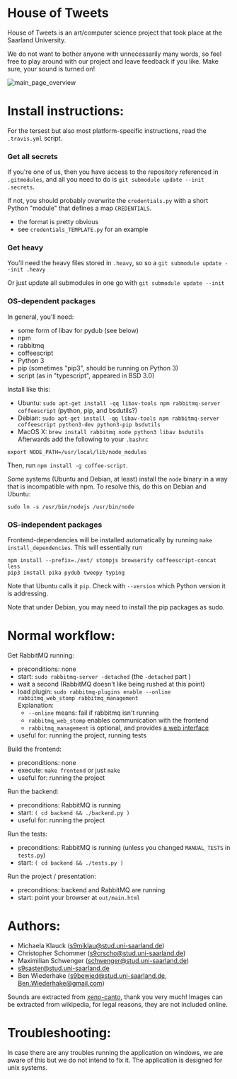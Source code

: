 House of Tweets
===============

<!-- Do not change the first three lines; it is used by provide.sh to verify
     stuff.  Also, HTML comments need to stand alone. -->

House of Tweets is an art/computer science project that took place at the Saarland University.

We do not want to bother anyone with unnecessarily many words, so feel free to play around with our project and leave feedback if you like. Make sure, your sound is turned on!

![main_page_overview](https://github.com/Schwenger/House-Of-Tweets/blob/master/preview.png)


Install instructions:
=====================

For the tersest but also most platform-specific instructions, read the `.travis.yml` script.

### Get all secrets

If you're one of us, then you have access to the repository referenced
in `.gitmodules`, and all you need to do is `git submodule update
--init .secrets`.

If not, you should probably overwrite the `credentials.py` with a short Python "module" that defines a map `CREDENTIALS`.
- the format is pretty obvious
- see `credentials_TEMPLATE.py` for an example

### Get heavy

You'll need the heavy files stored in `.heavy`, so so a `git submodule update --init .heavy`

Or just update all submodules in one go with `git submodule update --init`

### OS-dependent packages

In general, you'll need:
- some form of libav for pydub (see below)
- npm
- rabbitmq
- coffeescript
- Python 3
- pip (sometimes "pip3", should be running on Python 3)
- script (as in "typescript", appeared in BSD 3.0)

Install like this:
- Ubuntu: `sudo apt-get install -qq libav-tools npm rabbitmq-server coffeescript` (python, pip, and bsdutils?)
- Debian: `sudo apt-get install -qq libav-tools npm rabbitmq-server coffeescript python3-dev python3-pip bsdutils`
- MacOS X: `brew install rabbitmq node python3 libav bsdutils`
Afterwards add the following to your `.bashrc`
```
export NODE_PATH=/usr/local/lib/node_modules
```
Then, run `npm install -g coffee-script`.

Some systems (Ubuntu and Debian, at least) install the `node` binary in
a way that is incompatible with npm.  To resolve this, do this on
Debian and Ubuntu:
```
sudo ln -s /usr/bin/nodejs /usr/bin/node
```

### OS-independent packages

Frontend-dependencies will be installed automatically by running
`make install_dependencies`.
This will essentially run
```
npm install --prefix=./ext/ stompjs browserify coffeescript-concat less
pip3 install pika pydub tweepy typing
```

Note that Ubuntu calls it `pip`.
Check with `--version` which Python version it is addressing.

Note that under Debian, you may need to install the pip packages as sudo.


Normal workflow:
================

Get RabbitMQ running:
- preconditions: none
- start: `sudo rabbitmq-server -detached` (the `-detached` part )
- wait a second (RabbitMQ doesn't like being rushed at this point)
- load plugin: `sudo rabbitmq-plugins enable --online rabbitmq_web_stomp rabbitmq_management`  
  Explanation:
    * `--online` means: fail if rabbitmq isn't running
    * `rabbitmq_web_stomp` enables communication with the frontend
    * `rabbitmq_management` is optional, and provides [a web interface](http://localhost:15672)
- useful for: running the project, running tests

Build the frontend:
- preconditions: none
- execute: `make frontend` or just `make`
- useful for: running the project

Run the backend:
- preconditions: RabbitMQ is running
- start: `( cd backend && ./backend.py )`
- useful for: running the project

Run the tests:
- preconditions: RabbitMQ is running (unless you changed `MANUAL_TESTS` in `tests.py`)
- start: `( cd backend && ./tests.py )`

Run the project / presentation:
- preconditions: backend and RabbitMQ are running
- start: point your browser at `out/main.html`


Authors:
========

* Michaela Klauck (s9miklau@stud.uni-saarland.de)
* Christopher Schommer (s9crscho@stud.uni-saarland.de)
* Maximilian Schwenger (schwenger@stud.uni-saarland.de)
* s9saster@stud.uni-saarland.de
* Ben Wiederhake (s9bewied@stud.uni-saarland.de, Ben.Wiederhake@gmail.com)

Sounds are extracted from [xeno-canto](http://www.xeno-canto.org/about/terms), thank you very much!
Images can be extracted from wikipedia, for legal reasons, they are not included online.


Troubleshooting:
================
In case there are any troubles running the application on windows, we are aware of this but we do not intend to fix it. The application is designed for unix systems.
